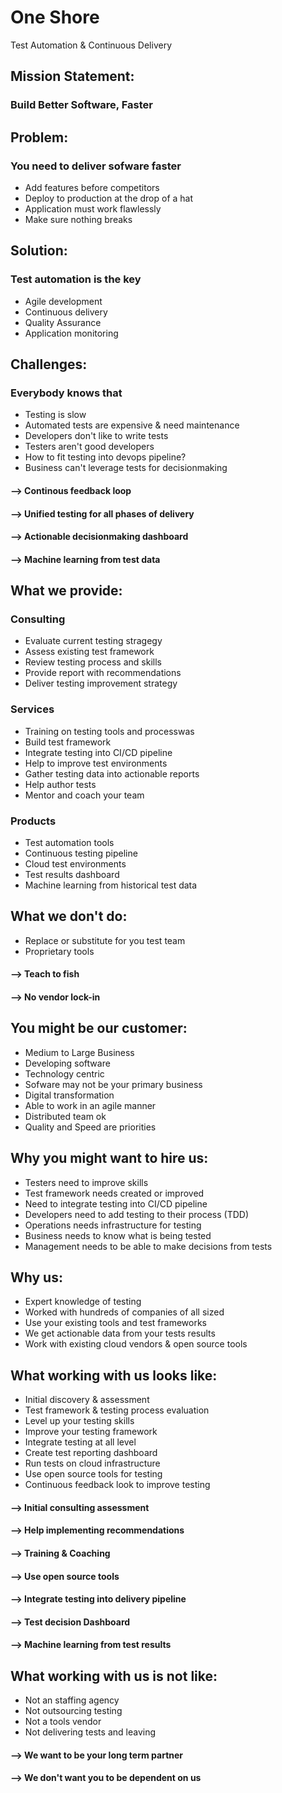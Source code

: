 One Shore
=========

Test Automation & Continuous Delivery 



Mission Statement:
------------------

### Build Better Software, Faster



Problem:
--------

### You need to deliver sofware faster

 - Add features before competitors
 - Deploy to production at the drop of a hat
 - Application must work flawlessly
 - Make sure nothing breaks



Solution:
---------

### Test automation is the key

 - Agile development
 - Continuous delivery
 - Quality Assurance
 - Application monitoring



Challenges:
-----------

### Everybody knows that

 - Testing is slow
 - Automated tests are expensive & need maintenance
 - Developers don't like to write tests
 - Testers aren't good developers
 - How to fit testing into devops pipeline?
 - Business can't leverage tests for decisionmaking

 #### --> Continous feedback loop
 #### --> Unified testing for all phases of delivery
 #### --> Actionable decisionmaking dashboard
 #### --> Machine learning from test data



What we provide:
----------------

### Consulting

 - Evaluate current testing stragegy
 - Assess existing test framework
 - Review testing process and skills
 - Provide report with recommendations 
 - Deliver testing improvement strategy

### Services
 
 - Training on testing tools and processwas
 - Build test framework
 - Integrate testing into CI/CD pipeline
 - Help to improve test environments
 - Gather testing data into actionable reports
 - Help author tests
 - Mentor and coach your team

### Products

 - Test automation tools 
 - Continuous testing pipeline
 - Cloud test environments
 - Test results dashboard
 - Machine learning from historical test data
 


What we don't do:
-----------------

 - Replace or substitute for you test team
 - Proprietary tools 

 #### -->  Teach to fish
 #### -->  No vendor lock-in



You might be our customer:
--------------------------

 - Medium to Large Business
 - Developing software
 - Technology centric
 - Sofware may not be your primary business
 - Digital transformation
 - Able to work in an agile manner
 - Distributed team ok
 - Quality and Speed are priorities



Why you might want to hire us:
------------------------------

 - Testers need to improve skills
 - Test framework needs created or improved
 - Need to integrate testing into CI/CD pipeline
 - Developers need to add testing to their process (TDD)
 - Operations needs infrastructure for testing
 - Business needs to know what is being tested
 - Management needs to be able to make decisions from tests
 


Why us: 
-------

 - Expert knowledge of testing
 - Worked with hundreds of companies of all sized
 - Use your existing tools and test frameworks
 - We get actionable data from your tests results
 - Work with existing cloud vendors & open source tools



What working with us looks like:
--------------------------------

 - Initial discovery & assessment
 - Test framework & testing process evaluation
 - Level up your testing skills
 - Improve your testing framework
 - Integrate testing at all level
 - Create test reporting dashboard
 - Run tests on cloud infrastructure
 - Use open source tools for testing
 - Continuous feedback look to improve testing

#### --> Initial consulting assessment
#### --> Help implementing recommendations
#### --> Training & Coaching
#### --> Use open source tools
#### --> Integrate testing into delivery pipeline
#### --> Test decision Dashboard
#### --> Machine learning from test results



What working with us is not like:
---------------------------------
 
 - Not an staffing agency
 - Not outsourcing testing
 - Not a tools vendor
 - Not delivering tests and leaving

#### --> We want to be your long term partner
#### --> We don't want you to be dependent on us
